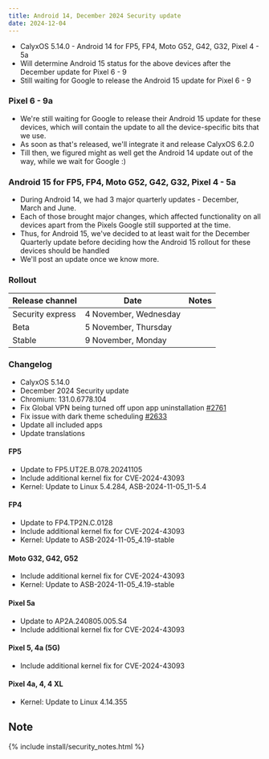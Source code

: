 ```yaml
---
title: Android 14, December 2024 Security update
date: 2024-12-04
---
```


* CalyxOS 5.14.0 - Android 14 for FP5, FP4, Moto G52, G42, G32, Pixel 4 - 5a
* Will determine Android 15 status for the above devices after the December update for Pixel 6 - 9
* Still waiting for Google to release the Android 15 update for Pixel 6 - 9

### Pixel 6 - 9a
* We're still waiting for Google to release their Android 15 update for these devices, which will contain the update to all the device-specific bits that we use.
* As soon as that's released, we'll integrate it and release CalyxOS 6.2.0
* Till then, we figured might as well get the Android 14 update out of the way, while we wait for Google :)

### Android 15 for FP5, FP4, Moto G52, G42, G32, Pixel 4 - 5a
* During Android 14, we had 3 major quarterly updates - December, March and June.
* Each of those brought major changes, which affected functionality on all devices apart from the Pixels Google still supported at the time.
* Thus, for Android 15, we've decided to at least wait for the December Quarterly update before deciding how the Android 15 rollout for these devices should be handled
* We'll post an update once we know more.

### Rollout

| Release channel  | Date   | Notes |
| ---------------- | ------ | ------ |
| Security express | 4 November, Wednesday |  |
| Beta | 5 November, Thursday |  |
| Stable | 9 November, Monday | |

### Changelog
* CalyxOS 5.14.0
* December 2024 Security update
* Chromium: 131.0.6778.104
* Fix Global VPN being turned off upon app uninstallation [#2761](https://gitlab.com/CalyxOS/calyxos/-/issues/2761)
* Fix issue with dark theme scheduling [#2633](https://gitlab.com/CalyxOS/calyxos/-/issues/2633)
* Update all included apps
* Update translations

#### FP5
* Update to FP5.UT2E.B.078.20241105
* Include additional kernel fix for CVE-2024-43093
* Kernel: Update to Linux 5.4.284, ASB-2024-11-05_11-5.4

#### FP4
* Update to FP4.TP2N.C.0128
* Include additional kernel fix for CVE-2024-43093
* Kernel: Update to ASB-2024-11-05_4.19-stable

#### Moto G32, G42, G52
* Include additional kernel fix for CVE-2024-43093
* Kernel: Update to ASB-2024-11-05_4.19-stable

#### Pixel 5a
* Update to AP2A.240805.005.S4
* Include additional kernel fix for CVE-2024-43093

#### Pixel 5, 4a (5G)
* Include additional kernel fix for CVE-2024-43093

#### Pixel 4a, 4, 4 XL
* Kernel: Update to Linux 4.14.355

## Note

{% include install/security_notes.html %}
